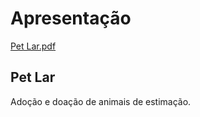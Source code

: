 # Apresentação

[Pet Lar.pdf](https://github.com/ICEI-PUC-Minas-PMV-ADS/pmv-ads-2022-1-e1-proj-web-t6-grupo_3_adoteoudoeseupet/files/8988281/Pet.Lar.pdf)

## Pet Lar

Adoção e doação de animais de estimação.

